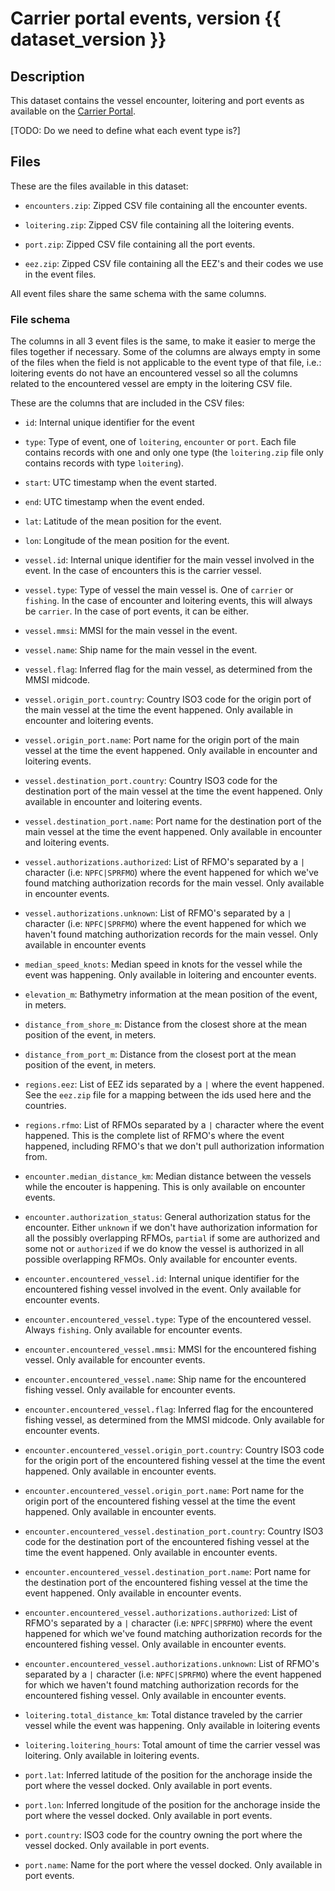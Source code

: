 # Carrier portal events, version {{ dataset_version }}

## Description

This dataset contains the vessel encounter, loitering and port events as
available on the [Carrier
Portal](https://globalfishingwatch.org/carrier-portal/).

[TODO: Do we need to define what each event type is?]

## Files

These are the files available in this dataset:

* `encounters.zip`: Zipped CSV file containing all the encounter events.

* `loitering.zip`: Zipped CSV file containing all the loitering events.

* `port.zip`: Zipped CSV file containing all the port events.

* `eez.zip`: Zipped CSV file containing all the EEZ's and their codes we use in
  the event files.

All event files share the same schema with the same columns.

### File schema

The columns in all 3 event files is the same, to make it easier to merge the
files together if necessary. Some of the columns are always empty in some of
the files when the field is not applicable to the event type of that file,
i.e.: loitering events do not have an encountered vessel so all the columns
related to the encountered vessel are empty in the loitering CSV file.

These are the columns that are included in the CSV files:

* `id`: Internal unique identifier for the event

* `type`: Type of event, one of `loitering`, `encounter` or `port`. Each file
  contains records with one and only one type (the `loitering.zip` file only
  contains records with type `loitering`).

* `start`: UTC timestamp when the event started.

* `end`: UTC timestamp when the event ended.

* `lat`: Latitude of the mean position for the event.

* `lon`: Longitude of the mean position for the event.

* `vessel.id`: Internal unique identifier for the main vessel involved in the
  event. In the case of encounters this is the carrier vessel.

* `vessel.type`: Type of vessel the main vessel is. One of `carrier` or
  `fishing`. In the case of encounter and loitering events, this will always be
  `carrier`. In the case of port events, it can be either.

* `vessel.mmsi`: MMSI for the main vessel in the event.

* `vessel.name`: Ship name for the main vessel in the event.

* `vessel.flag`: Inferred flag for the main vessel, as determined from the MMSI
  midcode.

* `vessel.origin_port.country`: Country ISO3 code for the origin port of the
  main vessel at the time the event happened. Only available in encounter and
  loitering events.

* `vessel.origin_port.name`: Port name for the origin port of the main vessel
  at the time the event happened. Only available in encounter and loitering
  events.

* `vessel.destination_port.country`: Country ISO3 code for the destination port
  of the main vessel at the time the event happened. Only available in
  encounter and loitering events.

* `vessel.destination_port.name`: Port name for the destination port of the
  main vessel at the time the event happened. Only available in encounter and
  loitering events.

* `vessel.authorizations.authorized`: List of RFMO's separated by a `|`
  character (i.e: `NPFC|SPRFMO`) where the event happened for which we've found
  matching authorization records for the main vessel. Only available in
  encounter events.

* `vessel.authorizations.unknown`: List of RFMO's separated by a `|` character
  (i.e: `NPFC|SPRFMO`) where the event happened for which we haven't found
  matching authorization records for the main vessel. Only available in
  encounter events

* `median_speed_knots`: Median speed in knots for the vessel while the event
  was happening. Only available in loitering and encounter events.

* `elevation_m`: Bathymetry information at the mean position of the event, in
  meters.

* `distance_from_shore_m`: Distance from the closest shore at the mean position
  of the event, in meters.

* `distance_from_port_m`: Distance from the closest port at the mean position
  of the event, in meters.

* `regions.eez`: List of EEZ ids separated by a `|` where the event happened.
  See the `eez.zip` file for a mapping between the ids used here and the
  countries.

* `regions.rfmo`: List of RFMOs separated by a `|` character where the event
  happened. This is the complete list of RFMO's where the event happened,
  including RFMO's that we don't pull authorization information from.

* `encounter.median_distance_km`: Median distance between the vessels while the
  encouter is happening. This is only available on encounter events.

* `encounter.authorization_status`: General authorization status for the
  encounter. Either `unknown` if we don't have authorization information for
  all the possibly overlapping RFMOs, `partial` if some are authorized and some
  not or `authorized` if we do know the vessel is authorized in all possible
  overlapping RFMOs. Only available for encounter events.

* `encounter.encountered_vessel.id`: Internal unique identifier for the
  encountered fishing vessel involved in the event. Only available for
  encounter events.

* `encounter.encountered_vessel.type`: Type of the encountered vessel. Always
  `fishing`. Only available for encounter events.

* `encounter.encountered_vessel.mmsi`: MMSI for the encountered fishing vessel.
  Only available for encounter events.

* `encounter.encountered_vessel.name`: Ship name for the encountered fishing
  vessel. Only available for encounter events.

* `encounter.encountered_vessel.flag`: Inferred flag for the encountered
  fishing vessel, as determined from the MMSI midcode. Only available for
  encounter events.

* `encounter.encountered_vessel.origin_port.country`: Country ISO3 code for the
  origin port of the encountered fishing vessel at the time the event happened.
  Only available in encounter events.

* `encounter.encountered_vessel.origin_port.name`: Port name for the origin
  port of the encountered fishing vessel at the time the event happened. Only
  available in encounter events.

* `encounter.encountered_vessel.destination_port.country`: Country ISO3 code
  for the destination port of the encountered fishing vessel at the time the
  event happened. Only available in encounter events.

* `encounter.encountered_vessel.destination_port.name`: Port name for the
  destination port of the encountered fishing vessel at the time the event
  happened. Only available in encounter events.

* `encounter.encountered_vessel.authorizations.authorized`: List of RFMO's
  separated by a `|` character (i.e: `NPFC|SPRFMO`) where the event happened
  for which we've found matching authorization records for the encountered
  fishing vessel. Only available in encounter events.

* `encounter.encountered_vessel.authorizations.unknown`: List of RFMO's
  separated by a `|` character (i.e: `NPFC|SPRFMO`) where the event happened
  for which we haven't found matching authorization records for the encountered
  fishing vessel. Only available in encounter events.

* `loitering.total_distance_km`: Total distance traveled by the carrier vessel
  while the event was happening. Only available in loitering events

* `loitering.loitering_hours`: Total amount of time the carrier vessel was
  loitering. Only available in loitering events.

* `port.lat`: Inferred latitude of the position for the anchorage inside the
  port where the vessel docked. Only available in port events.

* `port.lon`: Inferred longitude of the position for the anchorage inside the
  port where the vessel docked. Only available in port events.

* `port.country`: ISO3 code for the country owning the port where the vessel
  docked. Only available in port events.

* `port.name`: Name for the port where the vessel docked. Only available in
  port events.


